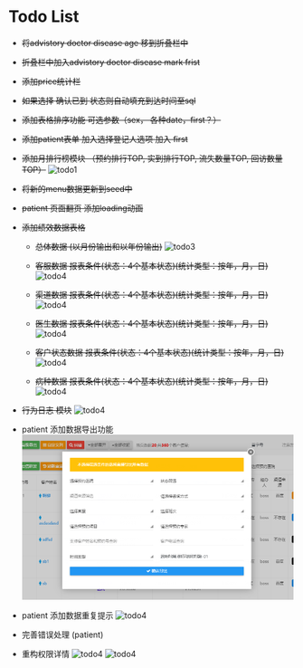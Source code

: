 # Todo List


- ~~将advistory doctor disease age 移到折叠栏中~~

- ~~折叠栏中加入advistory doctor disease mark frist~~

- ~~添加price统计栏~~

- ~~如果选择 确认已到 状态则自动填充到达时间至sql~~

- ~~添加表格排序功能 可选参数（sex， 各种date，first？）~~

- ~~添加patient表单 加入选择登记人选项 加入 first~~

- ~~添加月排行榜模块 （预约排行TOP, 实到排行TOP, 流失数量TOP, 回访数量TOP）~~
![todo1](./todo1.png-del)

- ~~将新的menu数据更新到seed中~~

- ~~patient 页面翻页 添加loading动画~~

+ ~~添加绩效数据表格~~
  - ~~总体数据 (以月份输出和以年份输出)~~
   ![todo3](./todo3.png-del)

  - ~~客服数据 报表条件(状态：4个基本状态)(统计类型：按年，月，日)~~
   ![todo4](./todo4.png-del)

   - ~~渠道数据 报表条件(状态：4个基本状态)(统计类型：按年，月，日)~~
   ![todo4](./todo6.png-del)

   - ~~医生数据 报表条件(状态：4个基本状态)(统计类型：按年，月，日)~~
   ![todo4](./todo7.png-del)

   - ~~客户状态数据 报表条件(状态：4个基本状态)(统计类型：按年，月，日)~~
   ![todo4](./todo8.png-del)

   - ~~病种数据 报表条件(状态：4个基本状态)(统计类型：按年，月，日)~~
   ![todo4](./todo5.png-del)

- ~~行为日志 模块~~
![todo4](./todo9.png-del)

- patient 添加数据导出功能
![todo4](./todo12.png)

- patient 添加数据重复提示
![todo4](./todo13.png-del)

- 完善错误处理 (patient)

- 重构权限详情
![todo4](./todo10.png-del)
![todo4](./todo11.png-del)
